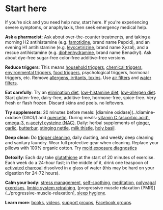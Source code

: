 # Start here

If you're sick and you need help now, start here. If you're experiencing severe symptoms, or anaphylaxis, then seek emergency medical help. 

**Ask a pharmacist**: Ask about over-the-counter treatments, and taking a morning H2 antihistamine (e.g. [famotidine](../famotidine/), brand name Pepcid), and an evening H1 antihistamine (e.g. [levocetirizine](../levocetirizine/), brand name Xyzal), and a rescue antihistamine (e.g. [diphenhydramine](../diphenhydramine/), brand name Benadryl). Ask about dye-free sugar-free color-free additive-free versions.

**Reduce triggers**: This means [household triggers](../household-triggers/), [chemical triggers](../chemical-triggers/), [environmental triggers](../environmental-triggers/), [food triggers](../food-triggers/), psychological triggers, hormonal triggers, etc.  Remove [allergens, irritants, toxins](../allergens-irritants-toxins/). Use [air filters](../air-filters/) and [water filters](../water-filters/).

**Eat carefully**: Try an [elimination diet](../elimination-diet/), [low-histamine diet](../low-histamine-diet/), [low-allergen diet](../low-allergen-diet/). Start gluten-free, dairy-free, additive-free, hormone-free, spice-free. Very fresh or flash frozen. Discard skins and peels. no leftovers. 

**Try supplements**: 20 minutes before meals: [diamine oxidase](../diamine-oxidase (DAO)/) and [quercetin](../quercetin/). During meals: [vitamin C (ascorbic acid)](../vitamin-c-ascorbic-acid/), [omega-3](../omega-3/), [n-acetyl cysteine (NAC)](../n-acetyl-cysteine/). Daily: herbal supplements of [ginger](../ginger/), [garlic](../garlic/), [butterbur](../butterbur/), [stinging nettle](../stinging-nettle/), [milk thistle](../milk-thistle/), [holy basil](../holy-basil/).

**Deep clean**: Do [trigger cleaning](../trigger-cleaning/), daily dusting, and weekly deep cleaning and sanitary laundry. Wear full protective gear when cleaning. Replace your pillows with 100% organic cotton. Try [mold exposure diagnostics](../mold-exposure-diagnostics/)

**Detoxify**: Each day take [glutathione](../glutathione/) at the start of 20 minutes of exercise. Each week do a 24-hour fast; in the middle of it, drink one teaspoon of [activated charcoal](../activated-charcoal/) dissolved in a glass of water (this may be hard on your digestion for 24-72 hours). 

**Calm your body**: [stress management](../stress-management/), [self-soothing](../self-soothing/), [meditation](../meditation/), [polyvagal exercises](../polyvagal-exercises/), [limbic system retraining](../limbic-system-retraining/), [progressive muscle relaxation (PMR)](../progressive-muscle-relaxation], [sleep hygiene](../sleep-hygiene/).

**Learn more**: [books](../books/), [videos](../videos/), [support groups](../support-groups/), [Facebook groups](../facebook-groups/).
